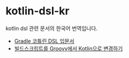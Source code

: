 # kotlin-dsl-kr
kotlin dsl 관련 문서의 한국어 번역입니다.

- [Gradle 코틀린 DSL 입문서](./Gradle_Kotlin_DSL_Primer.md)
- [빌드스크립트를 Groovy에서 Kotlin으로 변경하기](./Migrate_Groovy_to_Kotlin.md)
